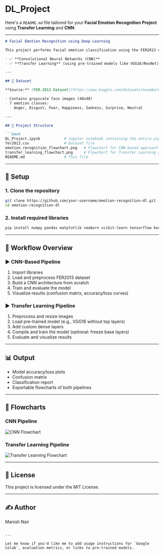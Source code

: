 # DL_Project

Here's a `README.md` file tailored for your **Facial Emotion Recognition Project** using **Transfer Learning** and **CNN**:

---

````markdown
# Facial Emotion Recognition using Deep Learning

This project performs facial emotion classification using the FER2013 dataset with two approaches:

- ✅ **Convolutional Neural Networks (CNN)**
- ✅ **Transfer Learning** (using pre-trained models like VGG16/ResNet)

---

## 📂 Dataset

**Source:** [FER-2013 Dataset](https://www.kaggle.com/datasets/msambare/fer2013)

- Contains grayscale face images (48x48)
- 7 emotion classes:
  - Anger, Disgust, Fear, Happiness, Sadness, Surprise, Neutral

---

## 🚀 Project Structure

```bash
DL_Project.ipynb           # Jupyter notebook containing the entire pipeline
fer2013.csv                # Dataset file
emotion_recognition_flowchart.png   # Flowchart for CNN-based approach
transfer_learning_flowchart.png     # Flowchart for Transfer Learning approach
README.md                  # This file
````

---

## 🔧 Setup

### 1. Clone the repository

```bash
git clone https://github.com/your-username/emotion-recognition-dl.git
cd emotion-recognition-dl
```

### 2. Install required libraries

```bash
pip install numpy pandas matplotlib seaborn scikit-learn tensorflow keras graphviz
```

---

## 🧠 Workflow Overview

### ▶️ CNN-Based Pipeline

1. Import libraries
2. Load and preprocess FER2013 dataset
3. Build a CNN architecture from scratch
4. Train and evaluate the model
5. Visualize results (confusion matrix, accuracy/loss curves)

### ▶️ Transfer Learning Pipeline

1. Preprocess and resize images
2. Load pre-trained model (e.g., VGG16 without top layers)
3. Add custom dense layers
4. Compile and train the model (optional: freeze base layers)
5. Evaluate and visualize results

---

## 📊 Output

* Model accuracy/loss plots
* Confusion matrix
* Classification report
* Exportable flowcharts of both pipelines

---

## 📌 Flowcharts

### CNN Pipeline

![CNN Flowchart](emotion_recognition_flowchart.png)

### Transfer Learning Pipeline

![Transfer Learning Flowchart](transfer_learning_flowchart.png)

---

## 📜 License

This project is licensed under the MIT License.

---

## ✍️ Author

Manish Nair

```

---

Let me know if you'd like me to add usage instructions for `Google Colab`, evaluation metrics, or links to pre-trained models.
```
